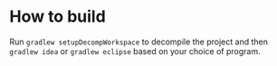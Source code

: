 # How to build

Run ```gradlew setupDecompWorkspace``` to decompile the project and then ```gradlew idea``` or ```gradlew eclipse``` based on your choice of program.